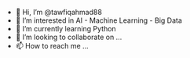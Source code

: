 - 👋 Hi, I’m @tawfiqahmad88
- 👀 I’m interested in AI - Machine Learning - Big Data
- 🌱 I’m currently learning Python
- 💞️ I’m looking to collaborate on ...
- 📫 How to reach me ...

<!---
tawfiqahmad88/tawfiqahmad88 is a ✨ special ✨ repository because its `README.md` (this file) appears on your GitHub profile.
You can click the Preview link to take a look at your changes.
--->
